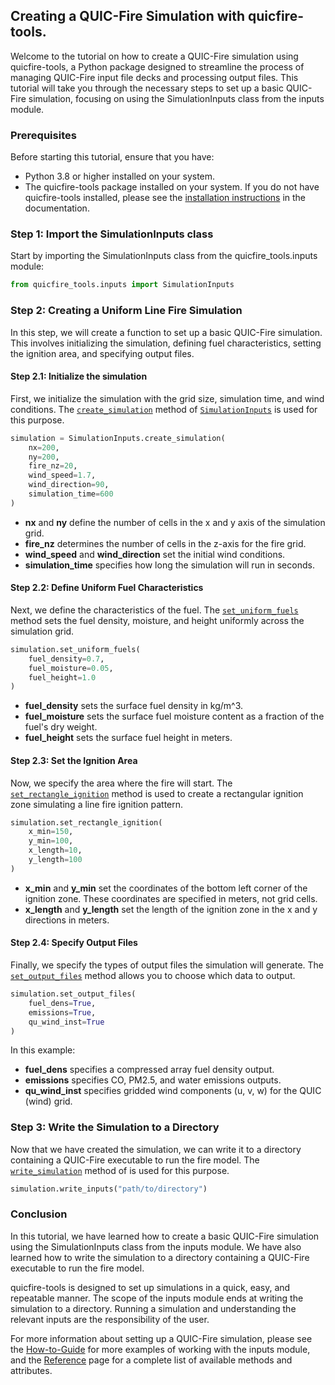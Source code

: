## Creating a QUIC-Fire Simulation with quicfire-tools.

Welcome to the tutorial on how to create a QUIC-Fire simulation using quicfire-tools, a Python package designed to
streamline the process of managing QUIC-Fire input file decks and processing output files. This tutorial will take you
through the necessary steps to set up a basic QUIC-Fire simulation, focusing on using the SimulationInputs class from
the inputs module.

### Prerequisites

Before starting this tutorial, ensure that you have:

- Python 3.8 or higher installed on your system.
- The quicfire-tools package installed on your system. If you do not have quicfire-tools installed, please see the
  [installation instructions](index.md#installation) in the documentation.

### Step 1: Import the SimulationInputs class

Start by importing the SimulationInputs class from the quicfire_tools.inputs module:

```python
from quicfire_tools.inputs import SimulationInputs
```

### Step 2: Creating a Uniform Line Fire Simulation

In this step, we will create a function to set up a basic QUIC-Fire simulation. This involves initializing the
simulation, defining fuel characteristics, setting the ignition area, and specifying output files.

#### Step 2.1: Initialize the simulation

First, we initialize the simulation with the grid size, simulation time, and wind conditions. The
[`create_simulation`](reference.md#quicfire_tools.inputs.SimulationInputs.create_simulation) method of
[`SimulationInputs`](reference.md#quicfire_tools.inputs.SimulationInputs) is used for this purpose.

```python
simulation = SimulationInputs.create_simulation(
    nx=200,
    ny=200,
    fire_nz=20,
    wind_speed=1.7,
    wind_direction=90,
    simulation_time=600
)
```


- **nx** and **ny** define the number of cells in the x and y axis of the simulation grid.
- **fire_nz** determines the number of cells in the z-axis for the fire grid.
- **wind_speed** and **wind_direction** set the initial wind conditions.
- **simulation_time** specifies how long the simulation will run in seconds.

#### Step 2.2: Define Uniform Fuel Characteristics

Next, we define the characteristics of the fuel. The [`set_uniform_fuels`](reference.md#quicfire_tools.inputs.SimulationInputs.set_uniform_fuels)
method sets the fuel density, moisture, and height uniformly across the simulation grid.

```python
simulation.set_uniform_fuels(
    fuel_density=0.7,
    fuel_moisture=0.05,
    fuel_height=1.0
)
```

- **fuel_density** sets the surface fuel density in kg/m^3.
- **fuel_moisture** sets the surface fuel moisture content as a fraction of the fuel's dry weight.
- **fuel_height** sets the surface fuel height in meters.

#### Step 2.3: Set the Ignition Area

Now, we specify the area where the fire will start. The [`set_rectangle_ignition`](reference.md#quicfire_tools.inputs.SimulationInputs.set_rectangle_ignition)
method is used to create a rectangular ignition zone simulating a line fire ignition pattern.

```python
simulation.set_rectangle_ignition(
    x_min=150,
    y_min=100,
    x_length=10,
    y_length=100
)
```

- **x_min** and **y_min** set the coordinates of the bottom left corner of the ignition zone. These coordinates are specified in meters, not grid cells.
- **x_length** and **y_length** set the length of the ignition zone in the x and y directions in meters.

#### Step 2.4: Specify Output Files

Finally, we specify the types of output files the simulation will generate.
The [`set_output_files`](reference.md#quicfire_tools.inputs.SimulationInputs.set_output_files)
method allows you to choose which data to output.

```python
simulation.set_output_files(
    fuel_dens=True,
    emissions=True,
    qu_wind_inst=True
)
```

In this example:
- **fuel_dens** specifies a compressed array fuel density output.
- **emissions** specifies CO, PM2.5, and water emissions outputs.
- **qu_wind_inst** specifies gridded wind components (u, v, w) for the QUIC (wind) grid.

### Step 3: Write the Simulation to a Directory

Now that we have created the simulation, we can write it to a directory containing a QUIC-Fire executable to run the
fire model.
The [`write_simulation`](reference.md#quicfire_tools.inputs.SimulationInputs.write_simulation)
method of is used for this purpose.

```python
simulation.write_inputs("path/to/directory")
```

### Conclusion

In this tutorial, we have learned how to create a basic QUIC-Fire simulation using the SimulationInputs class from the
inputs module. We have also learned how to write the simulation to a directory containing a QUIC-Fire executable to run
the fire model.

quicfire-tools is designed to set up simulations in a quick, easy, and repeatable manner. The scope of the inputs module
ends at writing the simulation to a directory. Running a simulation and understanding the relevant inputs are the
responsibility of the user.

For more information about setting up a QUIC-Fire simulation, please see the [How-to-Guide](how-to-guides.md)
for more examples of working with the inputs module,
and the [Reference](reference.md#quicfire_tools.inputs) page for a complete list of available methods and attributes.
